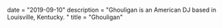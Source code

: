 date = "2019-09-10"
description = "Ghouligan is an American DJ based in Louisville, Kentucky. "
title = "Ghouligan"